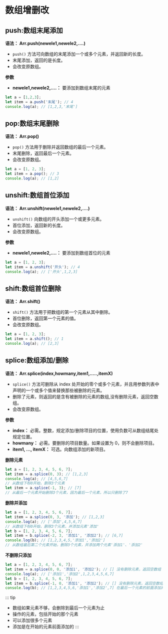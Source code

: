 
# 数组增删改
## push:数组末尾添加

**语法： Arr.push(newele1,newele2,....)**

  - `push()` 方法可向数组的末尾添加一个或多个元素，并返回新的长度。
  - 末尾添加，返回的是长度。
  - 会改变原数组。

  **参数**
  - **newele1,newele2,....：** 要添加到数组末尾的元素

  ```js
  let a = [1,2,3];
  let item = a.push('末尾'); // 4
  console.log(a); // [1,2,3,'末尾']
  ```

## pop:数组末尾删除

**语法： Arr.pop()**

  - `pop()` 方法用于删除并返回数组的最后一个元素。
  - 末尾删除，返回最后一个元素。
  - 会改变原数组。
  ```js
  let a = [1, 2, 3];
  let item = a.pop(); // 3
  console.log(a); // [1,2]
  ```

## unshift:数组首位添加

**语法： Arr.unshift(newele1,newele2,....)**

  - `unshift()` 向数组的开头添加一个或更多元素。
  - 首位添加，返回新的长度。
  - 会改变原数组。

  **参数**
  - **newele1,newele2,....：** 要添加到数组首位的元素

  ```js
  let a = [1, 2, 3];
  let item = a.unshift('开头'); // 4
  console.log(a); // ['开头',1,2,3]
  ```

## shift:数组首位删除

**语法： Arr.shift()**

  - `shift()` 方法用于把数组的第一个元素从其中删除。
  - 首位删除，返回第一个元素的值。
  - 会改变原数组。
  ```js
  let a = [1, 2, 3];
  let item = a.shift(); // 1
  console.log(a); // [2,3]
  ```

## splice:数组添加/删除

**语法： Arr.splice(index,howmany,item1,.....,itemX)**

  - `splice()` 方法可删除从 index 处开始的零个或多个元素，并且用参数列表中声明的一个或多个值来替换那些被删除的元素。
  - 删除了元素，则返回的是含有被删除的元素的数组,没有删除元素，返回空数组。
  - 会改变原数组。

  **参数**
  - **index：** 必需。整数，规定添加/删除项目的位置，使用负数可从数组结尾处规定位置。
  - **howmany：** 必需。要删除的项目数量。如果设置为 0，则不会删除项目。
  - **item1, …, itemX：** 可选。向数组添加的新项目。

  **删除元素**
  ```js
  let a = [1, 2, 3, 4, 5, 6, 7];
  let item = a.splice(0, 3); // [1,2,3]
  console.log(a); // [4,5,6,7]
  // 从数组下标0开始，删除3个元素
  let item = a.splice(-1, 3); // [7]
  // 从最后一个元素开始删除3个元素，因为最后一个元素，所以只删除了7
  ```
  **删除并添加**
  ```js
  let a = [1, 2, 3, 4, 5, 6, 7];
  let item = a.splice(0, 3, '添加'); // [1,2,3]
  console.log(a); // ['添加',4,5,6,7]
  // 从数组下标0开始，删除3个元素，并添加元素'添加'
  let b = [1, 2, 3, 4, 5, 6, 7];
  let item = b.splice(-2, 3, '添加1', '添加2'); // [6,7]
  console.log(b); // [1,2,3,4,5,'添加1','添加2']
  // 从数组最后第二个元素开始，删除3个元素，并添加两个元素'添加1'、'添加2'
  ```
  **不删除只添加**
  ```js
  let a = [1, 2, 3, 4, 5, 6, 7];
  let item = a.splice(0, 0, '添加1', '添加2'); // [] 没有删除元素，返回空数组
  console.log(a); // ['添加1','添加2',1,2,3,4,5,6,7]
  let b = [1, 2, 3, 4, 5, 6, 7];
  let item = b.splice(-1, 0, '添加1', '添加2'); // [] 没有删除元素，返回空数组
  console.log(b); // [1,2,3,4,5,6,'添加1','添加2',7] 在最后一个元素的前面添加两个元素
  ```
  ::: tip
  + 数组如果元素不够，会删除到最后一个元素为止
  + 操作的元素，包括开始的那个元素
  + 可以添加很多个元素
  + 添加是在开始的元素前面添加的
  :::

 
 <comment-comment/> 
 